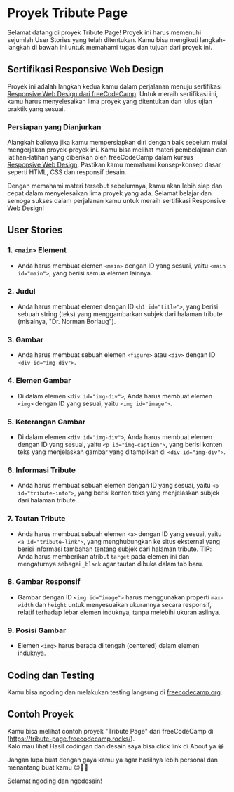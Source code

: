 # Proyek Tribute Page

Selamat datang di proyek Tribute Page! Proyek ini harus memenuhi sejumlah User Stories yang telah ditentukan. Kamu bisa mengikuti langkah-langkah di bawah ini untuk memahami tugas dan tujuan dari proyek ini.

## Sertifikasi Responsive Web Design

Proyek ini adalah langkah kedua kamu dalam perjalanan menuju sertifikasi [Responsive Web Design dari freeCodeCamp](https://www.freecodecamp.org/learn/2022/responsive-web-design/). Untuk meraih sertifikasi ini, kamu harus menyelesaikan lima proyek yang ditentukan dan lulus ujian praktik yang sesuai.

### Persiapan yang Dianjurkan

Alangkah baiknya jika kamu mempersiapkan diri dengan baik sebelum mulai mengerjakan proyek-proyek ini. Kamu bisa melihat materi pembelajaran dan latihan-latihan yang diberikan oleh freeCodeCamp dalam kursus [Responsive Web Design](https://www.freecodecamp.org/learn/2022/responsive-web-design/). Pastikan kamu memahami konsep-konsep dasar seperti HTML, CSS dan responsif desain.

Dengan memahami materi tersebut sebelumnya, kamu akan lebih siap dan cepat dalam menyelesaikan lima proyek yang ada. Selamat belajar dan semoga sukses dalam perjalanan kamu untuk meraih sertifikasi Responsive Web Design!

## User Stories

### 1. `<main>` Element

- Anda harus membuat elemen `<main>` dengan ID yang sesuai, yaitu `<main id="main">`, yang berisi semua elemen lainnya.

### 2. Judul

- Anda harus membuat elemen dengan ID `<h1 id="title">`, yang berisi sebuah string (teks) yang menggambarkan subjek dari halaman tribute (misalnya, "Dr. Norman Borlaug").

### 3. Gambar

- Anda harus membuat sebuah elemen `<figure>` atau `<div>` dengan ID `<div id="img-div">`.

### 4. Elemen Gambar

- Di dalam elemen `<div id="img-div">`, Anda harus membuat elemen `<img>` dengan ID yang sesuai, yaitu `<img id="image">`.

### 5. Keterangan Gambar

- Di dalam elemen `<div id="img-div">`, Anda harus membuat elemen dengan ID yang sesuai, yaitu `<p id="img-caption">`, yang berisi konten teks yang menjelaskan gambar yang ditampilkan di `<div id="img-div">`.

### 6. Informasi Tribute

- Anda harus membuat sebuah elemen dengan ID yang sesuai, yaitu `<p id="tribute-info">`, yang berisi konten teks yang menjelaskan subjek dari halaman tribute.

### 7. Tautan Tribute

- Anda harus membuat sebuah elemen `<a>` dengan ID yang sesuai, yaitu `<a id="tribute-link">`, yang menghubungkan ke situs eksternal yang berisi informasi tambahan tentang subjek dari halaman tribute. **TIP**: Anda harus memberikan atribut `target` pada elemen ini dan mengaturnya sebagai `_blank` agar tautan dibuka dalam tab baru.

### 8. Gambar Responsif

- Gambar dengan ID `<img id="image">` harus menggunakan properti `max-width` dan `height` untuk menyesuaikan ukurannya secara responsif, relatif terhadap lebar elemen induknya, tanpa melebihi ukuran aslinya.

### 9. Posisi Gambar

- Elemen `<img>` harus berada di tengah (centered) dalam elemen induknya.

## Coding dan Testing

Kamu bisa ngoding dan melakukan testing langsung di [freecodecamp.org](https://www.freecodecamp.org/learn/2022/responsive-web-design/build-a-tribute-page-project/build-a-tribute-page).

## Contoh Proyek

Kamu bisa melihat contoh proyek "Tribute Page" dari freeCodeCamp di (https://tribute-page.freecodecamp.rocks/).  
Kalo mau lihat Hasil codingan dan desain saya bisa click link di About ya 😀

Jangan lupa buat dengan gaya kamu ya agar hasilnya lebih personal dan menantang buat kamu 😊👍🏻

Selamat ngoding dan ngedesain!
